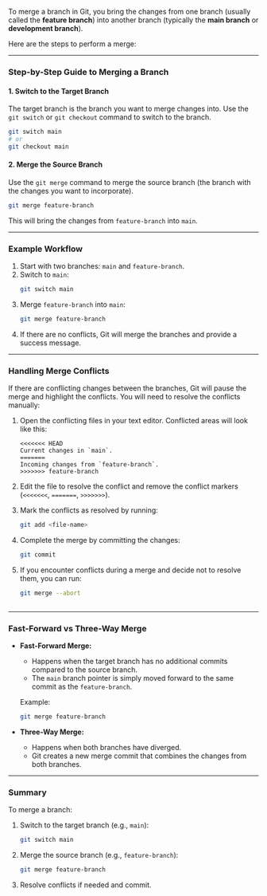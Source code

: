 To merge a branch in Git, you bring the changes from one branch (usually called the **feature branch**) into another branch (typically the **main branch** or **development branch**). 

Here are the steps to perform a merge:

---

### **Step-by-Step Guide to Merging a Branch**

#### 1. **Switch to the Target Branch**
   The target branch is the branch you want to merge changes into. Use the `git switch` or `git checkout` command to switch to the branch.

   ```bash
   git switch main
   # or
   git checkout main
   ```

#### 2. **Merge the Source Branch**
   Use the `git merge` command to merge the source branch (the branch with the changes you want to incorporate).

   ```bash
   git merge feature-branch
   ```

   This will bring the changes from `feature-branch` into `main`.

---

### **Example Workflow**

1. Start with two branches: `main` and `feature-branch`.
2. Switch to `main`:
   ```bash
   git switch main
   ```
3. Merge `feature-branch` into `main`:
   ```bash
   git merge feature-branch
   ```
4. If there are no conflicts, Git will merge the branches and provide a success message.

---

### **Handling Merge Conflicts**
If there are conflicting changes between the branches, Git will pause the merge and highlight the conflicts. You will need to resolve the conflicts manually:

1. Open the conflicting files in your text editor. Conflicted areas will look like this:
   ```plaintext
   <<<<<<< HEAD
   Current changes in `main`.
   =======
   Incoming changes from `feature-branch`.
   >>>>>>> feature-branch
   ```

2. Edit the file to resolve the conflict and remove the conflict markers (`<<<<<<<`, `=======`, `>>>>>>>`).

3. Mark the conflicts as resolved by running:
   ```bash
   git add <file-name>
   ```

4. Complete the merge by committing the changes:
   ```bash
   git commit
   ```

5. If you encounter conflicts during a merge and decide not to resolve them, you can run:
   ```bash
   git merge --abort
  
---

### **Fast-Forward vs Three-Way Merge**

- **Fast-Forward Merge:**
  - Happens when the target branch has no additional commits compared to the source branch.
  - The `main` branch pointer is simply moved forward to the same commit as the `feature-branch`.

  Example:
  ```bash
  git merge feature-branch
  ```

- **Three-Way Merge:**
  - Happens when both branches have diverged.
  - Git creates a new merge commit that combines the changes from both branches.

---

### **Summary**
To merge a branch:
1. Switch to the target branch (e.g., `main`):  
   ```bash
   git switch main
   ```

2. Merge the source branch (e.g., `feature-branch`):  
   ```bash
   git merge feature-branch
   ```

3. Resolve conflicts if needed and commit.